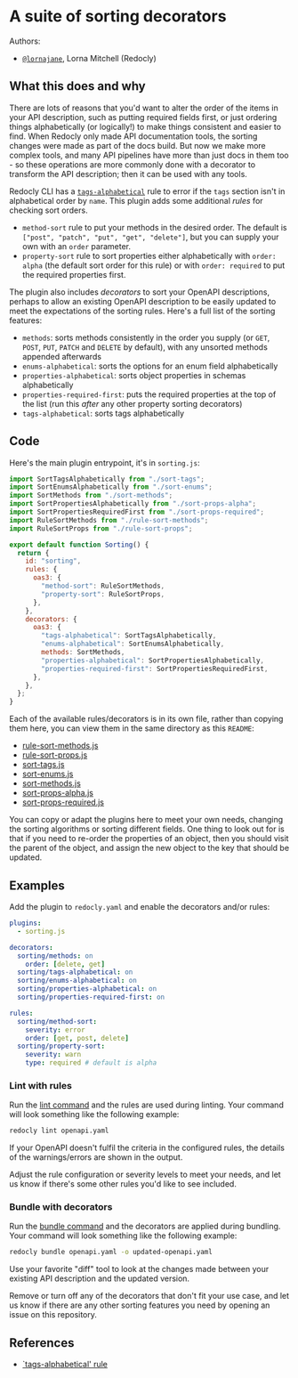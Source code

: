 # A suite of sorting decorators

Authors:

- [`@lornajane`](https://github.com/lornajane), Lorna Mitchell (Redocly)

## What this does and why

There are lots of reasons that you'd want to alter the order of the items in your API description, such as putting required fields first, or just ordering things alphabetically (or logically!) to make things consistent and easier to find.
When Redocly only made API documentation tools, the sorting changes were made as part of the docs build.
But now we make more complex tools, and many API pipelines have more than just docs in them too - so these operations are more commonly done with a decorator to transform the API description; then it can be used with any tools.

Redocly CLI has a [`tags-alphabetical`](https://redocly.com/docs/cli/rules/tags-alphabetical) rule to error if the `tags` section isn't in alphabetical order by `name`.
This plugin adds some additional _rules_ for checking sort orders.

- `method-sort` rule to put your methods in the desired order. The default is `["post", "patch", "put", "get", "delete"]`, but you can supply your own with an `order` parameter.
- `property-sort` rule to sort properties either alphabetically with `order: alpha` (the default sort order for this rule) or with `order: required` to put the required properties first.

The plugin also includes _decorators_ to sort your OpenAPI descriptions, perhaps to allow an existing OpenAPI description to be easily updated to meet the expectations of the sorting rules.
Here's a full list of the sorting features:

- `methods`: sorts methods consistently in the order you supply (or `GET`, `POST`, `PUT`, `PATCH` and `DELETE` by default), with any unsorted methods appended afterwards
- `enums-alphabetical`: sorts the options for an enum field alphabetically
- `properties-alphabetical`: sorts object properties in schemas alphabetically
- `properties-required-first`: puts the required properties at the top of the list (run this _after_ any other property sorting decorators)
- `tags-alphabetical`: sorts tags alphabetically

## Code

Here's the main plugin entrypoint, it's in `sorting.js`:

```javascript
import SortTagsAlphabetically from "./sort-tags";
import SortEnumsAlphabetically from "./sort-enums";
import SortMethods from "./sort-methods";
import SortPropertiesAlphabetically from "./sort-props-alpha";
import SortPropertiesRequiredFirst from "./sort-props-required";
import RuleSortMethods from "./rule-sort-methods";
import RuleSortProps from "./rule-sort-props";

export default function Sorting() {
  return {
    id: "sorting",
    rules: {
      oas3: {
        "method-sort": RuleSortMethods,
        "property-sort": RuleSortProps,
      },
    },
    decorators: {
      oas3: {
        "tags-alphabetical": SortTagsAlphabetically,
        "enums-alphabetical": SortEnumsAlphabetically,
        methods: SortMethods,
        "properties-alphabetical": SortPropertiesAlphabetically,
        "properties-required-first": SortPropertiesRequiredFirst,
      },
    },
  };
}
```

Each of the available rules/decorators is in its own file, rather than copying them here, you can view them in the same directory as this `README`:

- [rule-sort-methods.js](./rule-sort-methods.js)
- [rule-sort-props.js](./rule-sort-props.js)
- [sort-tags.js](./sort-tags.js)
- [sort-enums.js](./sort-enums.js)
- [sort-methods.js](./sort-methods.js)
- [sort-props-alpha.js](./sort-props-alpha.js)
- [sort-props-required.js](./sort-props-required.js)

You can copy or adapt the plugins here to meet your own needs, changing the sorting algorithms or sorting different fields.
One thing to look out for is that if you need to re-order the properties of an object, then you should visit the parent of the object, and assign the new object to the key that should be updated.

## Examples

Add the plugin to `redocly.yaml` and enable the decorators and/or rules:

```yaml
plugins:
  - sorting.js

decorators:
  sorting/methods: on
    order: [delete, get]
  sorting/tags-alphabetical: on
  sorting/enums-alphabetical: on
  sorting/properties-alphabetical: on
  sorting/properties-required-first: on

rules:
  sorting/method-sort:
    severity: error
    order: [get, post, delete]
  sorting/property-sort:
    severity: warn
    type: required # default is alpha

```

### Lint with rules

Run the [lint command](https://redocly.com/docs/cli/commands/lint) and the rules are used during linting.
Your command will look something like the following example:

```bash
redocly lint openapi.yaml
```

If your OpenAPI doesn't fulfil the criteria in the configured rules, the details of the warnings/errors are shown in the output.

Adjust the rule configuration or severity levels to meet your needs, and let us know if there's some other rules you'd like to see included.

### Bundle with decorators

Run the [bundle command](https://redocly.com/docs/cli/commands/bundle) and the decorators are applied during bundling.
Your command will look something like the following example:

```bash
redocly bundle openapi.yaml -o updated-openapi.yaml
```

Use your favorite "diff" tool to look at the changes made between your existing API description and the updated version.

Remove or turn off any of the decorators that don't fit your use case, and let us know if there are any other sorting features you need by opening an issue on this repository.

## References

- [`tags-alphabetical' rule](https://redocly.com/docs/cli/rules/tags-alphabetical)
